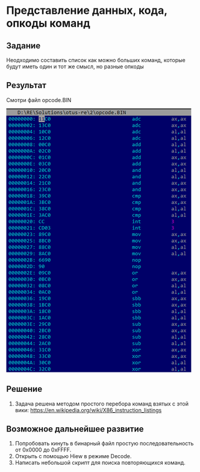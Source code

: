 # Представление данных, кода, опкоды команд

## Задание

Неодходимо составить список как можно больших команд, которые будут иметь один и тот же смысл, но разные опкоды

## Результат

Смотри файл opcode.BIN

![Screenshot](img.PNG)

## Решение
1. Задача решена методом простого перебора команд взятых с этой вики: https://en.wikipedia.org/wiki/X86_instruction_listings

## Возможное дальнейшее развитие
1. Попробовать кинуть в бинарный файл простую последовательность от 0x0000 до 0xFFFF.
2. Открыть с помощью Hiew в режиме Decode.
3. Написать небольшой скрипт для поиска повторяющихся команд.
